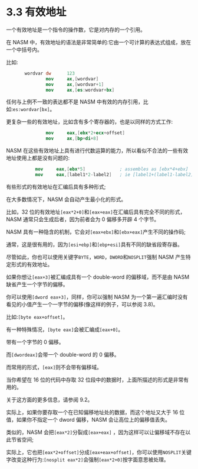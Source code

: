 3.3 有效地址
======

一个有效地址是一个指令的操作数，它是对内存的一个引用。

在 NASM 中，有效地址的语法是非常简单的:它由一个可计算的表达式组成，放在一个中括号内。

比如:

```nasm
       wordvar dw      123 
               mov     ax,[wordvar] 
               mov     ax,[wordvar+1] 
               mov     ax,[es:wordvar+bx]
```

任何与上例不一致的表达都不是 NASM 中有效的内存引用，比如:`es:wordvar[bx]`。

更复杂一些的有效地址，比如含有多个寄存器的，也是以同样的方式工作:

```nasm
               mov     eax,[ebx*2+ecx+offset] 
               mov     ax,[bp+di+8]
```

NASM 在这些有效地址上具有进行代数运算的能力，所以看似不合法的一些有效地址使用上都是没有问题的:

```nasm
           mov     eax,[ebx*5]             ; assembles as [ebx*4+ebx] 
           mov     eax,[label1*2-label2]   ; ie [label1+(label1-label2)]
```

有些形式的有效地址在汇编后具有多种形式;

在大多数情况下，NASM 会自动产生最小化的形式。

比如，32 位的有效地址`[eax*2+0]`和`[eax+eax]`在汇编后具有完全不同的形式，NASM 通常只会生成后者，因为前者会为 0 偏移多开辟 4 个字节。

NASM 具有一种隐含的机制，它会对`[eax+ebx]`和`[ebx+eax]`产生不同的操作码;

通常，这是很有用的，因为`[esi+ebp]`和`[ebp+esi]`具有不同的缺省段寄存器。

尽管如此，你也可以使用关键字`BYTE`，`WORD`，`DWORD`和`NOSPLIT`强制 NASM 产生特定形式的有效地址。

如果你想让`[eax+3]`被汇编成具有一个 double-word 的偏移域，而不是由 NASM 缺省产生一个字节的偏移。

你可以使用`[dword eax+3]`，同样，你可以强制 NASM 为一个第一遍汇编时没有看见的小值产生一个一字节的偏移(像这样的例子，可以参阅 3.8)。

比如:`[byte eax+offset]`。

有一种特殊情况，`[byte eax]`会被汇编成`[eax+0]`。

带有一个字节的 0 偏移。

而`[dwordeax]`会带一个 double-word 的 0 偏移。

而常用的形式，`[eax]`则不会带有偏移域。

当你希望在 16 位的代码中存取 32 位段中的数据时，上面所描述的形式是非常有用的。

关于这方面的更多信息，请参阅 9.2。

实际上，如果你要存取一个在已知偏移地址处的数据，而这个地址又大于 16 位值，如果你不指定一个 dword 偏移，NASM 会让高位上的偏移值丢失。

类似的，NASM 会把`[eax*2]`分裂成`[eax+eax]` ，因为这样可以让偏移域不存在以此节省空间;

实际上，它也把`[eax*2+offset]`分成`[eax+eax+offset]`，你可以使用`NOSPLIT`关键字改变这种行为:`[nosplit eax*2]`会强制`[eax*2+0]`按字面意思被处理。
